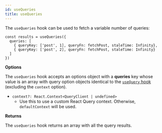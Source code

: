 ```yaml
---
id: useQueries
title: useQueries
---
```


The `useQueries` hook can be used to fetch a variable number of queries:

```tsx
const results = useQueries({
  queries: [
    { queryKey: ['post', 1], queryFn: fetchPost, staleTime: Infinity},
    { queryKey: ['post', 2], queryFn: fetchPost, staleTime: Infinity}
  ]
})
```

**Options**

The `useQueries` hook accepts an options object with a **queries** key whose value is an array with query option objects identical to the [`useQuery` hook](/reference/useQuery) (excluding the `context` option).

- `context?: React.Context<QueryClient | undefined>`
  - Use this to use a custom React Query context. Otherwise, `defaultContext` will be used.

**Returns**

The `useQueries` hook returns an array with all the query results.
